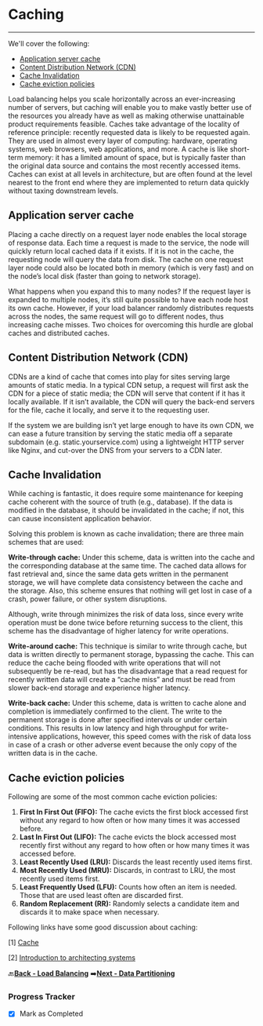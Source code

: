 # Caching
-------------------------------------------------

We'll cover the following:
* [Application server cache](#application-server-cache)
* [Content Distribution Network (CDN)](#content-distribution-network-cdn)
* [Cache Invalidation](#cache-invalidation)
* [Cache eviction policies](#cache-eviction-policies)

Load balancing helps you scale horizontally across an ever-increasing number of servers, but caching will 
enable you to make vastly better use of the resources you already have as well as making otherwise 
unattainable product requirements feasible. Caches take advantage of the locality of reference principle: 
recently requested data is likely to be requested again. They are used in almost every layer of computing: 
hardware, operating systems, web browsers, web applications, and more. A cache is like short-term memory: 
it has a limited amount of space, but is typically faster than the original data source and contains the most 
recently accessed items. Caches can exist at all levels in architecture, but are often found at the level nearest 
to the front end where they are implemented to return data quickly without taxing downstream levels.

## Application server cache

Placing a cache directly on a request layer node enables the local storage of response data. Each time a 
request is made to the service, the node will quickly return local cached data if it exists. If it is not in the 
cache, the requesting node will query the data from disk. The cache on one request layer node could also be 
located both in memory (which is very fast) and on the node’s local disk (faster than going to network 
storage).

What happens when you expand this to many nodes? If the request layer is expanded to multiple nodes, it’s 
still quite possible to have each node host its own cache. However, if your load balancer randomly distributes 
requests across the nodes, the same request will go to different nodes, thus increasing cache misses. Two 
choices for overcoming this hurdle are global caches and distributed caches.

## Content Distribution Network (CDN)

CDNs are a kind of cache that comes into play for sites serving large amounts of static media. In a typical CDN 
setup, a request will first ask the CDN for a piece of static media; the CDN will serve that content if it has it 
locally available. If it isn’t available, the CDN will query the back-end servers for the file, cache it locally, and 
serve it to the requesting user.

If the system we are building isn’t yet large enough to have its own CDN, we can ease a future transition by 
serving the static media off a separate subdomain (e.g. static.yourservice.com) using a lightweight HTTP 
server like Nginx, and cut-over the DNS from your servers to a CDN later.

## Cache Invalidation

While caching is fantastic, it does require some maintenance for keeping cache coherent with the source of 
truth (e.g., database). If the data is modified in the database, it should be invalidated in the cache; if not, this 
can cause inconsistent application behavior.

Solving this problem is known as cache invalidation; there are three main schemes that are used:

**Write-through cache:** Under this scheme, data is written into the cache and the corresponding database at 
the same time. The cached data allows for fast retrieval and, since the same data gets written in the 
permanent storage, we will have complete data consistency between the cache and the storage. Also, this 
scheme ensures that nothing will get lost in case of a crash, power failure, or other system disruptions.

Although, write through minimizes the risk of data loss, since every write operation must be done twice 
before returning success to the client, this scheme has the disadvantage of higher latency for write 
operations.

**Write-around cache:** This technique is similar to write through cache, but data is written directly to 
permanent storage, bypassing the cache. This can reduce the cache being flooded with write operations that
will not subsequently be re-read, but has the disadvantage that a read request for recently written data will 
create a “cache miss” and must be read from slower back-end storage and experience higher latency.

**Write-back cache:** Under this scheme, data is written to cache alone and completion is immediately 
confirmed to the client. The write to the permanent storage is done after specified intervals or under certain 
conditions. This results in low latency and high throughput for write-intensive applications, however, this 
speed comes with the risk of data loss in case of a crash or other adverse event because the only copy of 
the written data is in the cache.

## Cache eviction policies

Following are some of the most common cache eviction policies:

1.  **First In First Out (FIFO):** The cache evicts the first block accessed first without any regard to how often or 
    how many times it was accessed before.
1.  **Last In First Out (LIFO):** The cache evicts the block accessed most recently first without any regard to 
    how often or how many times it was accessed before.
1.  **Least Recently Used (LRU):** Discards the least recently used items first.
1.  **Most Recently Used (MRU):** Discards, in contrast to LRU, the most recently used items first.
1.  **Least Frequently Used (LFU):** Counts how often an item is needed. Those that are 
    used least often are discarded first.
1.  **Random Replacement (RR):** Randomly selects a candidate item and discards it to make space when 
    necessary.

Following links have some good discussion about caching:

[1] [Cache](https://en.wikipedia.org/wiki/Cache_(computing))

[2] [Introduction to architecting systems](https://lethain.com/introduction-to-architecting-systems-for-scale/)

:back:[**Back - Load Balancing**](../002_Load_Balancing/README.md)
:arrow_right:[**Next - Data Partitioning**](../004_Data_Partitioning/README.md)

### Progress Tracker

- [x] Mark as Completed
